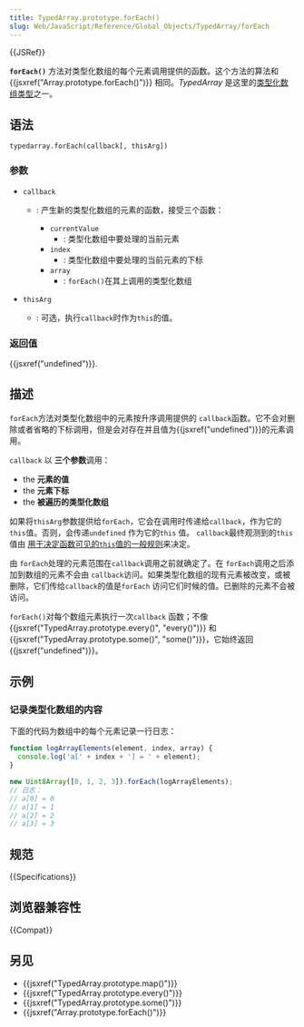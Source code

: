 ```yaml
---
title: TypedArray.prototype.forEach()
slug: Web/JavaScript/Reference/Global_Objects/TypedArray/forEach
---
```


{{JSRef}}

**`forEach()`** 方法对类型化数组的每个元素调用提供的函数。这个方法的算法和 {{jsxref("Array.prototype.forEach()")}} 相同。_TypedArray_ 是这里的[类型化数组类型](/zh-CN/docs/Web/JavaScript/Reference/Global_Objects/TypedArray#typedarray_对象)之一。

## 语法

```plain
typedarray.forEach(callback[, thisArg])
```

### 参数

- `callback`

  - : 产生新的类型化数组的元素的函数，接受三个函数：

    - `currentValue`
      - : 类型化数组中要处理的当前元素
    - `index`
      - : 类型化数组中要处理的当前元素的下标
    - `array`
      - : `forEach()`在其上调用的类型化数组

- `thisArg`
  - : 可选，执行`callback`时作为`this`的值。

### 返回值

{{jsxref("undefined")}}.

## 描述

`forEach`方法对类型化数组中的元素按升序调用提供的 `callback`函数。它不会对删除或者省略的下标调用，但是会对存在并且值为{{jsxref("undefined")}}的元素调用。

`callback` 以 **三个参数**调用：

- the **元素的值**
- the **元素下标**
- the **被遍历的类型化数组**

如果将`thisArg`参数提供给`forEach`，它会在调用时传递给`callback`，作为它的 `this`值。否则，会传递`undefined` 作为它的`this` 值。 `callback`最终观测到的`this`值由 [用于决定函数可见的`this`值的一般规则](/zh-CN/docs/Web/JavaScript/Reference/Operators/this)来决定。

由 `forEach`处理的元素范围在`callback`调用之前就确定了。在 `forEach`调用之后添加到数组的元素不会由 `callback`访问。如果类型化数组的现有元素被改变，或被删除，它们传给`callback`的值是`forEach` 访问它们时候的值。已删除的元素不会被访问。

`forEach()`对每个数组元素执行一次`callback` 函数；不像 {{jsxref("TypedArray.prototype.every()", "every()")}} 和{{jsxref("TypedArray.prototype.some()", "some()")}}，它始终返回 {{jsxref("undefined")}}。

## 示例

### 记录类型化数组的内容

下面的代码为数组中的每个元素记录一行日志：

```js
function logArrayElements(element, index, array) {
  console.log('a[' + index + '] = ' + element);
}

new Uint8Array([0, 1, 2, 3]).forEach(logArrayElements);
// 日志：
// a[0] = 0
// a[1] = 1
// a[2] = 2
// a[3] = 3
```

## 规范

{{Specifications}}

## 浏览器兼容性

{{Compat}}

## 另见

- {{jsxref("TypedArray.prototype.map()")}}
- {{jsxref("TypedArray.prototype.every()")}}
- {{jsxref("TypedArray.prototype.some()")}}
- {{jsxref("Array.prototype.forEach()")}}
